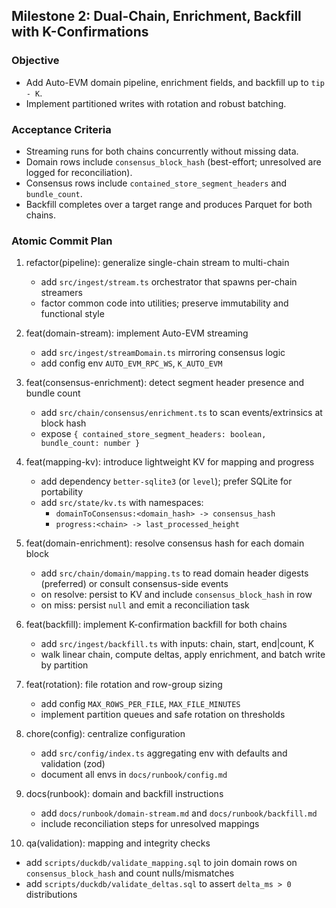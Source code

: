 ## Milestone 2: Dual-Chain, Enrichment, Backfill with K-Confirmations

### Objective

- Add Auto-EVM domain pipeline, enrichment fields, and backfill up to `tip - K`.
- Implement partitioned writes with rotation and robust batching.

### Acceptance Criteria

- Streaming runs for both chains concurrently without missing data.
- Domain rows include `consensus_block_hash` (best-effort; unresolved are logged for reconciliation).
- Consensus rows include `contained_store_segment_headers` and `bundle_count`.
- Backfill completes over a target range and produces Parquet for both chains.

### Atomic Commit Plan

1. refactor(pipeline): generalize single-chain stream to multi-chain

   - add `src/ingest/stream.ts` orchestrator that spawns per-chain streamers
   - factor common code into utilities; preserve immutability and functional style

2. feat(domain-stream): implement Auto-EVM streaming

   - add `src/ingest/streamDomain.ts` mirroring consensus logic
   - add config env `AUTO_EVM_RPC_WS`, `K_AUTO_EVM`

3. feat(consensus-enrichment): detect segment header presence and bundle count

   - add `src/chain/consensus/enrichment.ts` to scan events/extrinsics at block hash
   - expose `{ contained_store_segment_headers: boolean, bundle_count: number }`

4. feat(mapping-kv): introduce lightweight KV for mapping and progress

   - add dependency `better-sqlite3` (or `level`); prefer SQLite for portability
   - add `src/state/kv.ts` with namespaces:
     - `domainToConsensus:<domain_hash> -> consensus_hash`
     - `progress:<chain> -> last_processed_height`

5. feat(domain-enrichment): resolve consensus hash for each domain block

   - add `src/chain/domain/mapping.ts` to read domain header digests (preferred) or consult consensus-side events
   - on resolve: persist to KV and include `consensus_block_hash` in row
   - on miss: persist `null` and emit a reconciliation task

6. feat(backfill): implement K-confirmation backfill for both chains

   - add `src/ingest/backfill.ts` with inputs: chain, start, end|count, K
   - walk linear chain, compute deltas, apply enrichment, and batch write by partition

7. feat(rotation): file rotation and row-group sizing

   - add config `MAX_ROWS_PER_FILE`, `MAX_FILE_MINUTES`
   - implement partition queues and safe rotation on thresholds

8. chore(config): centralize configuration

   - add `src/config/index.ts` aggregating env with defaults and validation (zod)
   - document all envs in `docs/runbook/config.md`

9. docs(runbook): domain and backfill instructions

   - add `docs/runbook/domain-stream.md` and `docs/runbook/backfill.md`
   - include reconciliation steps for unresolved mappings

10. qa(validation): mapping and integrity checks

- add `scripts/duckdb/validate_mapping.sql` to join domain rows on `consensus_block_hash` and count nulls/mismatches
- add `scripts/duckdb/validate_deltas.sql` to assert `delta_ms > 0` distributions
